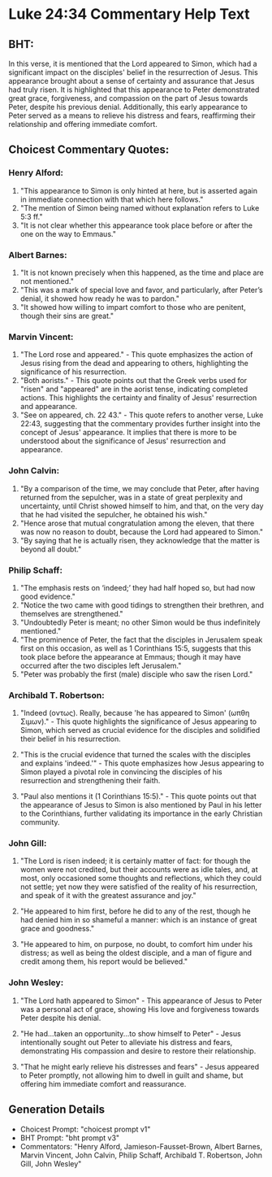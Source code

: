 # Luke 24:34 Commentary Help Text

## BHT:
In this verse, it is mentioned that the Lord appeared to Simon, which had a significant impact on the disciples' belief in the resurrection of Jesus. This appearance brought about a sense of certainty and assurance that Jesus had truly risen. It is highlighted that this appearance to Peter demonstrated great grace, forgiveness, and compassion on the part of Jesus towards Peter, despite his previous denial. Additionally, this early appearance to Peter served as a means to relieve his distress and fears, reaffirming their relationship and offering immediate comfort.

## Choicest Commentary Quotes:
### Henry Alford:
1. "This appearance to Simon is only hinted at here, but is asserted again in immediate connection with that which here follows."
2. "The mention of Simon being named without explanation refers to Luke 5:3 ff."
3. "It is not clear whether this appearance took place before or after the one on the way to Emmaus."

### Albert Barnes:
1. "It is not known precisely when this happened, as the time and place are not mentioned." 
2. "This was a mark of special love and favor, and particularly, after Peter’s denial, it showed how ready he was to pardon."
3. "It showed how willing to impart comfort to those who are penitent, though their sins are great."

### Marvin Vincent:
1. "The Lord rose and appeared." - This quote emphasizes the action of Jesus rising from the dead and appearing to others, highlighting the significance of his resurrection.
2. "Both aorists." - This quote points out that the Greek verbs used for "risen" and "appeared" are in the aorist tense, indicating completed actions. This highlights the certainty and finality of Jesus' resurrection and appearance.
3. "See on appeared, ch. 22 43." - This quote refers to another verse, Luke 22:43, suggesting that the commentary provides further insight into the concept of Jesus' appearance. It implies that there is more to be understood about the significance of Jesus' resurrection and appearance.

### John Calvin:
1. "By a comparison of the time, we may conclude that Peter, after having returned from the sepulcher, was in a state of great perplexity and uncertainty, until Christ showed himself to him, and that, on the very day that he had visited the sepulcher, he obtained his wish."
2. "Hence arose that mutual congratulation among the eleven, that there was now no reason to doubt, because the Lord had appeared to Simon."
3. "By saying that he is actually risen, they acknowledge that the matter is beyond all doubt."

### Philip Schaff:
1. "The emphasis rests on ‘indeed;’ they had half hoped so, but had now good evidence."
2. "Notice the two came with good tidings to strengthen their brethren, and themselves are strengthened."
3. "Undoubtedly Peter is meant; no other Simon would be thus indefinitely mentioned."
4. "The prominence of Peter, the fact that the disciples in Jerusalem speak first on this occasion, as well as 1 Corinthians 15:5, suggests that this took place before the appearance at Emmaus; though it may have occurred after the two disciples left Jerusalem."
5. "Peter was probably the first (male) disciple who saw the risen Lord."

### Archibald T. Robertson:
1. "Indeed (οντως). Really, because 'he has appeared to Simon' (ωπθη Σιμων)." - This quote highlights the significance of Jesus appearing to Simon, which served as crucial evidence for the disciples and solidified their belief in his resurrection.

2. "This is the crucial evidence that turned the scales with the disciples and explains 'indeed.'" - This quote emphasizes how Jesus appearing to Simon played a pivotal role in convincing the disciples of his resurrection and strengthening their faith.

3. "Paul also mentions it (1 Corinthians 15:5)." - This quote points out that the appearance of Jesus to Simon is also mentioned by Paul in his letter to the Corinthians, further validating its importance in the early Christian community.

### John Gill:
1. "The Lord is risen indeed; it is certainly matter of fact: for though the women were not credited, but their accounts were as idle tales, and, at most, only occasioned some thoughts and reflections, which they could not settle; yet now they were satisfied of the reality of his resurrection, and speak of it with the greatest assurance and joy."

2. "He appeared to him first, before he did to any of the rest, though he had denied him in so shameful a manner: which is an instance of great grace and goodness."

3. "He appeared to him, on purpose, no doubt, to comfort him under his distress; as well as being the oldest disciple, and a man of figure and credit among them, his report would be believed."

### John Wesley:
1. "The Lord hath appeared to Simon" - This appearance of Jesus to Peter was a personal act of grace, showing His love and forgiveness towards Peter despite his denial. 

2. "He had...taken an opportunity...to show himself to Peter" - Jesus intentionally sought out Peter to alleviate his distress and fears, demonstrating His compassion and desire to restore their relationship. 

3. "That he might early relieve his distresses and fears" - Jesus appeared to Peter promptly, not allowing him to dwell in guilt and shame, but offering him immediate comfort and reassurance.


## Generation Details
- Choicest Prompt: "choicest prompt v1"
- BHT Prompt: "bht prompt v3"
- Commentators: "Henry Alford, Jamieson-Fausset-Brown, Albert Barnes, Marvin Vincent, John Calvin, Philip Schaff, Archibald T. Robertson, John Gill, John Wesley"
